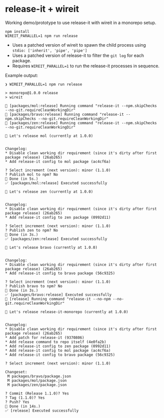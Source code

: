 # release-it + wireit

Working demo/prototype to use release-it with wireit in a monorepo setup.

```
npm install
WIREIT_PARALLEL=1 npm run release
```

- Uses a patched version of wireit to spawn the child process using
  `stdio: ['inherit', 'pipe', 'pipe']`
- Uses a patched version of release-it to filter the `git log` for each package.
- Requires `WIREIT_PARALLEL=1` to run the release-it processes in sequence.

Example output:

```
❯ WIREIT_PARALLEL=1 npm run release

> monorepo@1.0.0 release
> wireit

🏃 [packages/mol:release] Running command "release-it --npm.skipChecks --no-git.requireCleanWorkingDir"
🏃 [packages/bravo:release] Running command "release-it --npm.skipChecks --no-git.requireCleanWorkingDir"
🏃 [packages/zen:release] Running command "release-it --npm.skipChecks --no-git.requireCleanWorkingDir"

🚀 Let's release mol (currently at 1.0.0)


Changelog:
* Disable clean working dir requirement (since it's dirty after first package release) (26ab265)
* Add release-it config to mol package (ac4cf6a)

? Select increment (next version): minor (1.1.0)
? Publish mol to npm? No
🏁 Done (in 5s.)
✅ [packages/mol:release] Executed successfully

🚀 Let's release zen (currently at 1.0.0)


Changelog:
* Disable clean working dir requirement (since it's dirty after first package release) (26ab265)
* Add release-it config to zen package (0992d11)

? Select increment (next version): minor (1.1.0)
? Publish zen to npm? No
🏁 Done (in 3s.)
✅ [packages/zen:release] Executed successfully

🚀 Let's release bravo (currently at 1.0.0)


Changelog:
* Disable clean working dir requirement (since it's dirty after first package release) (26ab265)
* Add release-it config to bravo package (56c9325)

? Select increment (next version): minor (1.1.0)
? Publish bravo to npm? No
🏁 Done (in 3s.)
✅ [packages/bravo:release] Executed successfully
🏃 [release] Running command "release-it --no-npm --no-git.requireCleanWorkingDir"

🚀 Let's release release-it-monorepo (currently at 1.0.0)


Changelog:
* Disable clean working dir requirement (since it's dirty after first package release) (26ab265)
* Add patch for release-it (9370806)
* Add release command to repo itself (4e0fa2b)
* Add release-it config to zen package (0992d11)
* Add release-it config to mol package (ac4cf6a)
* Add release-it config to bravo package (56c9325)

? Select increment (next version): minor (1.1.0)

Changeset:
 M packages/bravo/package.json
 M packages/mol/package.json
 M packages/zen/package.json

? Commit (Release 1.1.0)? Yes
? Tag (1.1.0)? Yes
? Push? Yes
🏁 Done (in 14s.)
✅ [release] Executed successfully
```
